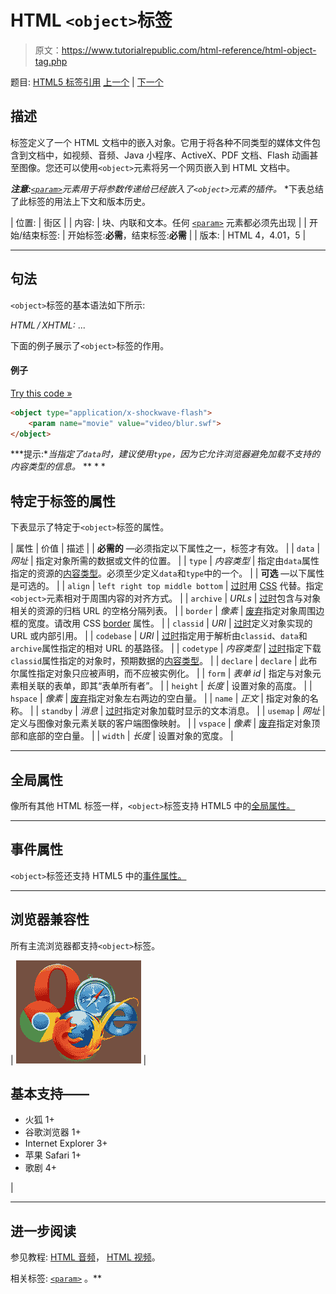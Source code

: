 # HTML `<object>`标签

> 原文：<https://www.tutorialrepublic.com/html-reference/html-object-tag.php>

题目: [HTML5 标签引用](html5-tags.php) [上一个](html-noscript-tag.php) | [下一个](html-ol-tag.php)

## 描述

标签定义了一个 HTML 文档中的嵌入对象。它用于将各种不同类型的媒体文件包含到文档中，如视频、音频、Java 小程序、ActiveX、PDF 文档、Flash 动画甚至图像。您还可以使用`<object>`元素将另一个网页嵌入到 HTML 文档中。

 ***注意:**[`<param>`](html-param-tag.php)元素用于将参数传递给已经嵌入了`<object>`元素的插件。*  *下表总结了此标签的用法上下文和版本历史。

| 位置: | 街区 |
| 内容: | 块、内联和文本。任何 [`<param>`](html-param-tag.php) 元素都必须先出现 |
| 开始/结束标签: | 开始标签:**必需**，结束标签:**必需** |
| 版本: | HTML 4，4.01，5 |

* * *

## 句法

`<object>`标签的基本语法如下所示:

*HTML / XHTML:* <object data="*URL*" type="*content-type*"> ... </object>

下面的例子展示了`<object>`标签的作用。

#### 例子

[Try this code »](../codelab.php?topic=html&file=object-tag "Try this code using online Editor")

```html
<object type="application/x-shockwave-flash">
    <param name="movie" value="video/blur.swf">
</object>
```

 ***提示:**当指定了`data`时，建议使用`type`，因为它允许浏览器避免加载不支持的内容类型的信息。*  ** * *

## 特定于标签的属性

下表显示了特定于`<object>`标签的属性。

| 属性 | 价值 | 描述 |
| **必需的** —必须指定以下属性之一，标签才有效。 |
| `data` | *网址* | 指定对象所需的数据或文件的位置。 |
| `type` | *内容类型* | 指定由`data`属性指定的资源的[内容类型](../definitions.php#content-type)。必须至少定义`data`和`type`中的一个。 |
| **可选** —以下属性是可选的。 |
| `align` | `left
right
top
middle
bottom` | [过时](../definitions.php#obsolete "Not supported in HTML5")用 [CSS](../css-tutorial/css-alignment.php) 代替。指定`<object>`元素相对于周围内容的对齐方式。 |
| `archive` | *URLs* | [过时](../definitions.php#obsolete "Not supported in HTML5")包含与对象相关的资源的归档 URL 的空格分隔列表。 |
| `border` | *像素* | [废弃](../definitions.php#obsolete "Not supported in HTML5")指定对象周围边框的宽度。请改用 CSS [border](../css-reference/css-border-property.php) 属性。 |
| `classid` | *URI* | [过时](../definitions.php#obsolete "Not supported in HTML5")定义对象实现的 URL 或内部引用。 |
| `codebase` | *URI* | [过时](../definitions.php#obsolete "Not supported in HTML5")指定用于解析由`classid`、`data`和`archive`属性指定的相对 URL 的基路径。 |
| `codetype` | *内容类型* | [过时](../definitions.php#obsolete "Not supported in HTML5")指定下载`classid`属性指定的对象时，预期数据的[内容类型](../definitions.php#content-type)。 |
| `declare` | `declare` | 此布尔属性指定对象只应被声明，而不应被实例化。 |
| `form` | *表单 id* | 指定与对象元素相关联的表单，即其“表单所有者”。 |
| `height` | *长度* | 设置对象的高度。 |
| `hspace` | *像素* | [废弃](../definitions.php#obsolete "Not supported in HTML5")指定对象左右两边的空白量。 |
| `name` | *正文* | 指定对象的名称。 |
| `standby` | *消息* | [过时](../definitions.php#obsolete "Not supported in HTML5")指定对象加载时显示的文本消息。 |
| `usemap` | *网址* | 定义与图像对象元素关联的客户端图像映射。 |
| `vspace` | *像素* | [废弃](../definitions.php#obsolete "Not supported in HTML5")指定对象顶部和底部的空白量。 |
| `width` | *长度* | 设置对象的宽度。 |

* * *

## 全局属性

像所有其他 HTML 标签一样，`<object>`标签支持 HTML5 中的[全局属性。](html5-global-attributes.php)

* * *

## 事件属性

`<object>`标签还支持 HTML5 中的[事件属性。](html5-event-attributes.php)

* * *

## 浏览器兼容性

所有主流浏览器都支持`<object>`标签。

| ![Browsers Icon](img/e9331123c77668c1832e541c2fca1002.png) | 

## 基本支持——

*   火狐 1+
*   谷歌浏览器 1+
*   Internet Explorer 3+
*   苹果 Safari 1+
*   歌剧 4+

 |

* * *

## 进一步阅读

参见教程: [HTML 音频](../html-tutorial/html5-audio.php)， [HTML 视频](../html-tutorial/html5-video.php)。

相关标签: [`<param>`](html-param-tag.php) 。**